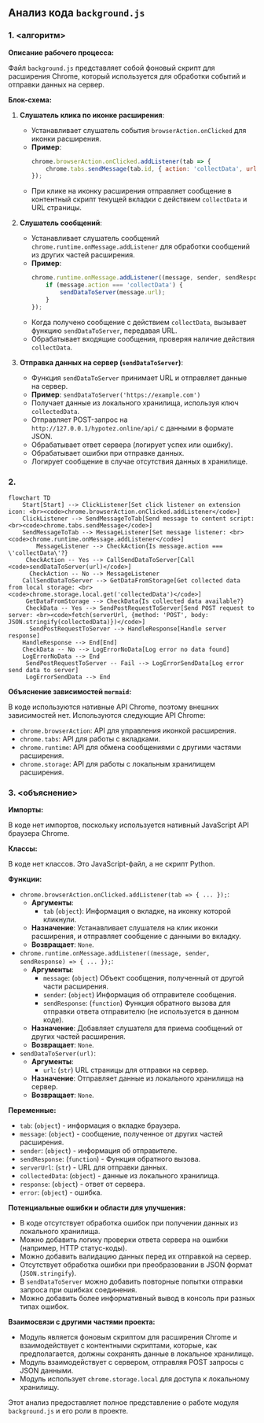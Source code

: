## Анализ кода `background.js`

### 1. <алгоритм>

**Описание рабочего процесса:**

Файл `background.js` представляет собой фоновый скрипт для расширения Chrome, который используется для обработки событий и отправки данных на сервер.

**Блок-схема:**

1.  **Слушатель клика по иконке расширения**:
    *   Устанавливает слушатель события `browserAction.onClicked` для иконки расширения.
    *   **Пример**:
        ```javascript
        chrome.browserAction.onClicked.addListener(tab => {
            chrome.tabs.sendMessage(tab.id, { action: 'collectData', url: tab.url });
        });
        ```
    *   При клике на иконку расширения отправляет сообщение в контентный скрипт текущей вкладки с действием `collectData` и URL страницы.

2.  **Слушатель сообщений**:
    *   Устанавливает слушатель сообщений `chrome.runtime.onMessage.addListener` для обработки сообщений из других частей расширения.
    *  **Пример**:
        ```javascript
        chrome.runtime.onMessage.addListener((message, sender, sendResponse) => {
            if (message.action === 'collectData') {
                sendDataToServer(message.url);
            }
        });
        ```
    *   Когда получено сообщение с действием `collectData`, вызывает функцию `sendDataToServer`, передавая URL.
    *   Обрабатывает входящие сообщения, проверяя наличие действия `collectData`.

3.  **Отправка данных на сервер (`sendDataToServer`)**:
    *   Функция `sendDataToServer` принимает URL и отправляет данные на сервер.
    *   **Пример**: `sendDataToServer('https://example.com')`
    *    Получает данные из локального хранилища, используя ключ `collectedData`.
    *   Отправляет POST-запрос на `http://127.0.0.1/hypotez.online/api/` с данными в формате JSON.
    *   Обрабатывает ответ сервера (логирует успех или ошибку).
    *   Обрабатывает ошибки при отправке данных.
    *   Логирует сообщение в случае отсутствия данных в хранилище.

### 2. <mermaid>

```mermaid
flowchart TD
    Start[Start] --> ClickListener[Set click listener on extension icon: <br><code>chrome.browserAction.onClicked.addListener</code>]
    ClickListener --> SendMessageToTab[Send message to content script: <br><code>chrome.tabs.sendMessage</code>]
    SendMessageToTab --> MessageListener[Set message listener: <br><code>chrome.runtime.onMessage.addListener</code>]
        MessageListener --> CheckAction{Is message.action === \'collectData\'?}
     CheckAction -- Yes --> CallSendDataToServer[Call <code>sendDataToServer(url)</code>]
      CheckAction -- No --> MessageListener
    CallSendDataToServer --> GetDataFromStorage[Get collected data from local storage: <br><code>chrome.storage.local.get('collectedData')</code>]
     GetDataFromStorage --> CheckData{Is collected data available?}
     CheckData -- Yes --> SendPostRequestToServer[Send POST request to server: <br><code>fetch(serverUrl, {method: 'POST', body: JSON.stringify(collectedData)})</code>]
      SendPostRequestToServer --> HandleResponse[Handle server response]
    HandleResponse --> End[End]
    CheckData -- No --> LogErrorNoData[Log error no data found]
    LogErrorNoData --> End
     SendPostRequestToServer -- Fail --> LogErrorSendData[Log error send data to server]
     LogErrorSendData --> End
```

**Объяснение зависимостей `mermaid`:**

В коде используются нативные API Chrome, поэтому внешних зависимостей нет. Используются следующие API Chrome:
*   `chrome.browserAction`: API для управления иконкой расширения.
*   `chrome.tabs`: API для работы с вкладками.
*   `chrome.runtime`: API для обмена сообщениями с другими частями расширения.
*  `chrome.storage`: API для работы с локальным хранилищем расширения.

### 3. <объяснение>

**Импорты:**

В коде нет импортов, поскольку используется нативный JavaScript API браузера Chrome.

**Классы:**

В коде нет классов. Это JavaScript-файл, а не скрипт Python.

**Функции:**

*   `chrome.browserAction.onClicked.addListener(tab => { ... });`:
    *   **Аргументы**:
        *    `tab` (`object`): Информация о вкладке, на иконку которой кликнули.
    *    **Назначение**: Устанавливает слушателя на клик иконки расширения, и отправляет сообщение с данными во вкладку.
    *   **Возвращает**: `None`.
*   `chrome.runtime.onMessage.addListener((message, sender, sendResponse) => { ... });`:
    *   **Аргументы**:
        *   `message`: (`object`) Объект сообщения, полученный от другой части расширения.
        *   `sender`: (`object`) Информация об отправителе сообщения.
        *   `sendResponse`: (`function`) Функция обратного вызова для отправки ответа отправителю (не используется в данном коде).
    *    **Назначение**: Добавляет слушателя для приема сообщений от других частей расширения.
    *    **Возвращает**: `None`.
*   `sendDataToServer(url)`:
    *   **Аргументы**:
         *    `url`: (`str`) URL страницы для отправки на сервер.
    *    **Назначение**: Отправляет данные из локального хранилища на сервер.
    *   **Возвращает**: `None`.

**Переменные:**

*   `tab`: (`object`) - информация о вкладке браузера.
*   `message`: (`object`) - сообщение, полученное от других частей расширения.
*    `sender`: (`object`) - информация об отправителе.
*  `sendResponse`: (`function`) - Функция обратного вызова.
*   `serverUrl`: (`str`) - URL для отправки данных.
*   `collectedData`: (`object`) - данные из локального хранилища.
*  `response`: (`object`) - ответ от сервера.
*  `error`: (`object`) -  ошибка.

**Потенциальные ошибки и области для улучшения:**

*   В коде отсутствует обработка ошибок при получении данных из локального хранилища.
*    Можно добавить логику проверки ответа сервера на ошибки (например, HTTP статус-коды).
*   Можно добавить валидацию данных перед их отправкой на сервер.
*   Отсутствует обработка ошибки при преобразовании в JSON формат (`JSON.stringify`).
*   В `sendDataToServer` можно добавить повторные попытки отправки запроса при ошибках соединения.
*   Можно добавить более информативный вывод в консоль при разных типах ошибок.

**Взаимосвязи с другими частями проекта:**

*   Модуль является фоновым скриптом для расширения Chrome и взаимодействует с контентными скриптами, которые, как предполагается, должны сохранять данные в локальное хранилище.
*   Модуль взаимодействует с сервером, отправляя POST запросы с JSON данными.
*    Модуль использует `chrome.storage.local` для доступа к локальному хранилищу.

Этот анализ предоставляет полное представление о работе модуля `background.js` и его роли в проекте.